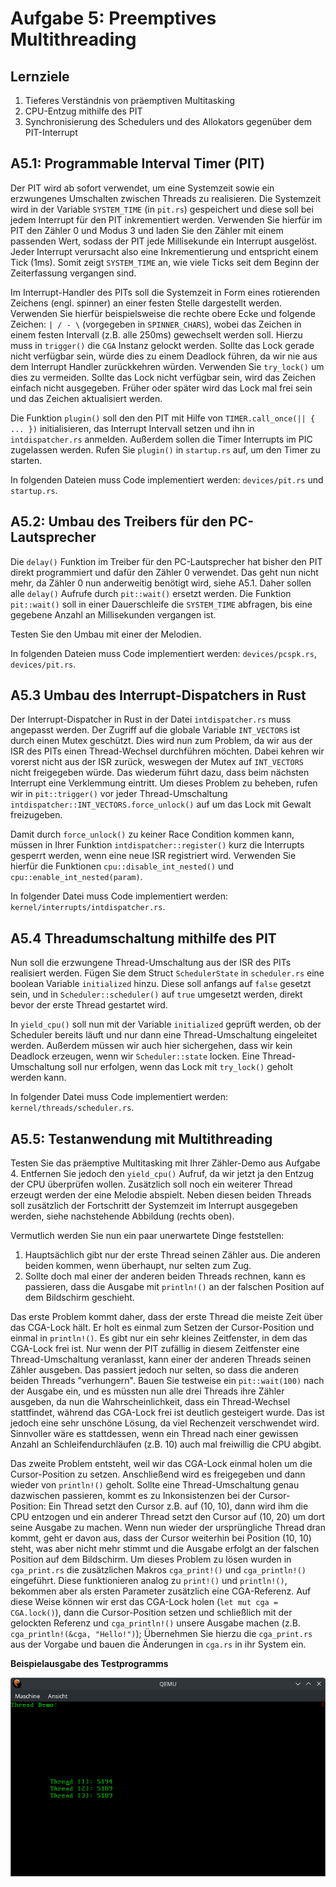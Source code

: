 # Aufgabe 5: Preemptives Multithreading

## Lernziele
1. Tieferes Verständnis von präemptiven Multitasking
2. CPU-Entzug mithilfe des PIT
3. Synchronisierung des Schedulers und des Allokators gegenüber dem PIT-Interrupt


## A5.1: Programmable Interval Timer (PIT)
Der PIT wird ab sofort verwendet, um eine Systemzeit sowie ein erzwungenes Umschalten zwischen Threads zu realisieren. Die Systemzeit wird in der Variable 
`SYSTEM_TIME` (in `pit.rs`) gespeichert und diese soll bei jedem Interrupt für den PIT inkrementiert werden.
Verwenden Sie hierfür im PIT den Zähler 0 und Modus 3 und laden Sie den Zähler mit einem passenden Wert, sodass der PIT jede Millisekunde ein Interrupt ausgelöst.
Jeder Interrupt verursacht also eine Inkrementierung und entspricht einem Tick (1ms). Somit zeigt `SYSTEM_TIME` an, wie viele Ticks seit dem Beginn der Zeiterfassung vergangen sind. 

Im Interrupt-Handler des PITs soll die Systemzeit in Form eines rotierenden Zeichens (engl. spinner) an einer festen Stelle dargestellt werden. Verwenden Sie hierfür beispielsweise die rechte obere Ecke und folgende Zeichen: `| / - \` (vorgegeben in `SPINNER_CHARS`), wobei das Zeichen in einem festen Intervall (z.B. alle 250ms) gewechselt werden soll. Hierzu muss in `trigger()` die `CGA` Instanz gelockt werden. Sollte das Lock gerade nicht verfügbar sein, würde dies zu einem Deadlock führen, da wir nie aus dem Interrupt Handler zurückkehren würden. Verwenden Sie `try_lock()` um dies zu vermeiden. Sollte das Lock nicht verfügbar sein, wird das Zeichen einfach nicht ausgegeben. Früher oder später wird das Lock mal frei sein und das Zeichen aktualisiert werden.

Die Funktion `plugin()` soll den den PIT mit Hilfe von `TIMER.call_once(|| { ... })` initialisieren, das Interrupt Intervall setzen und ihn in `intdispatcher.rs` anmelden. Außerdem sollen die Timer Interrupts im PIC zugelassen werden. Rufen Sie `plugin()` in `startup.rs` auf, um den Timer zu starten.

In folgenden Dateien muss Code implementiert werden: `devices/pit.rs` und `startup.rs`.

## A5.2: Umbau des Treibers für den PC-Lautsprecher
Die `delay()` Funktion im Treiber für den PC-Lautsprecher hat bisher den PIT direkt programmiert und dafür den Zähler 0 verwendet. Das geht nun nicht mehr, da Zähler 0 nun anderweitig benötigt wird, siehe A5.1.
Daher sollen alle `delay()` Aufrufe durch `pit::wait()` ersetzt werden.
Die Funktion `pit::wait()` soll in einer Dauerschleife die `SYSTEM_TIME` abfragen, bis eine gegebene Anzahl an Millisekunden vergangen ist.

Testen Sie den Umbau mit einer der Melodien.

In folgenden Dateien muss Code implementiert werden: `devices/pcspk.rs`, `devices/pit.rs`.

## A5.3 Umbau des Interrupt-Dispatchers in Rust
Der Interrupt-Dispatcher in Rust in der Datei `intdispatcher.rs` muss angepasst werden. Der Zugriff auf die globale Variable `INT_VECTORS` ist durch einen Mutex geschützt. Dies wird nun zum Problem, da wir aus der ISR des PITs einen Thread-Wechsel durchführen möchten. Dabei kehren wir vorerst nicht aus der ISR zurück, weswegen der Mutex auf `INT_VECTORS` nicht freigegeben würde. Das wiederum führt dazu, dass beim nächsten Interrupt eine Verklemmung eintritt. Um dieses Problem zu beheben, rufen wir in `pit::trigger()` vor jeder Thread-Umschaltung `intdispatcher::INT_VECTORS.force_unlock()` auf um das Lock mit Gewalt freizugeben.

Damit durch `force_unlock()` zu keiner Race Condition kommen kann, müssen in Ihrer Funktion `intdispatcher::register()` kurz die Interrupts gesperrt werden, wenn eine neue ISR registriert wird. Verwenden Sie hierfür die Funktionen `cpu::disable_int_nested()` und `cpu::enable_int_nested(param)`.

In folgender Datei muss Code implementiert werden: `kernel/interrupts/intdispatcher.rs`.

## A5.4 Threadumschaltung mithilfe des PIT
Nun soll die erzwungene Thread-Umschaltung aus der ISR des PITs realisiert werden. Fügen Sie dem Struct `SchedulerState` in `scheduler.rs` eine boolean Variable `initialized` hinzu. Diese soll anfangs auf `false` gesetzt sein, und in `Scheduler::scheduler()` auf `true` umgesetzt werden, direkt bevor der erste Thread gestartet wird.

In `yield_cpu()` soll nun mit der Variable `initialized` geprüft werden, ob der Scheduler bereits läuft und nur dann eine Thread-Umschaltung eingeleitet werden. Außerdem müssen wir auch hier sichergehen, dass wir kein Deadlock erzeugen, wenn wir `Scheduler::state` locken. Eine Thread-Umschaltung soll nur erfolgen, wenn das Lock mit `try_lock()` geholt werden kann.

In folgender Datei muss Code implementiert werden: `kernel/threads/scheduler.rs`.

## A5.5: Testanwendung mit Multithreading
Testen Sie das präemptive Multitasking mit Ihrer Zähler-Demo aus Aufgabe 4. Entfernen Sie jedoch den `yield_cpu()` Aufruf, da wir jetzt ja den Entzug der CPU überprüfen wollen. Zusätzlich soll noch ein weiterer Thread erzeugt werden der eine Melodie abspielt. Neben diesen beiden Threads soll zusätzlich der Fortschritt der Systemzeit im Interrupt ausgegeben werden, siehe nachstehende Abbildung (rechts oben).

Vermutlich werden Sie nun ein paar unerwartete Dinge feststellen:
 1. Hauptsächlich gibt nur der erste Thread seinen Zähler aus. Die anderen beiden kommen, wenn überhaupt, nur selten zum Zug.
 2. Sollte doch mal einer der anderen beiden Threads rechnen, kann es passieren, dass die Ausgabe mit `println!()` an der falschen Position auf dem Bildschirm geschieht.

Das erste Problem kommt daher, dass der erste Thread die meiste Zeit über das CGA-Lock hält. Er holt es einmal zum Setzen der Cursor-Position und einmal in `println!()`. Es gibt nur ein sehr kleines Zeitfenster, in dem das CGA-Lock frei ist. Nur wenn der PIT zufällig in diesem Zeitfenster eine Thread-Umschaltung veranlasst, kann einer der anderen Threads seinen Zähler ausgeben. Das passiert jedoch nur selten, so dass die anderen beiden Threads "verhungern". Bauen Sie testweise ein `pit::wait(100)` nach der Ausgabe ein, und es müssten nun alle drei Threads ihre Zähler ausgeben, da nun die Wahrscheinlichkeit, dass ein Thread-Wechsel stattfindet, während das CGA-Lock frei ist deutlich gesteigert wurde. Das ist jedoch eine sehr unschöne Lösung, da viel Rechenzeit verschwendet wird. Sinnvoller wäre es stattdessen, wenn ein Thread nach einer gewissen Anzahl an Schleifendurchläufen (z.B. 10) auch mal freiwillig die CPU abgibt.

Das zweite Problem entsteht, weil wir das CGA-Lock einmal holen um die Cursor-Position zu setzen. Anschließend wird es freigegeben und dann wieder von `println!()` geholt. Sollte eine Thread-Umschaltung genau dazwischen passieren, kommt es zu Inkonsistenzen bei der Cursor-Position: Ein Thread setzt den Cursor z.B. auf (10, 10), dann wird ihm die CPU entzogen und ein anderer Thread setzt den Cursor auf (10, 20) um dort seine Ausgabe zu machen. Wenn nun wieder der ursprüngliche Thread dran kommt, geht er davon aus, dass der Cursor weiterhin bei Position (10, 10) steht, was aber nicht mehr stimmt und die Ausgabe erfolgt an der falschen Position auf dem Bildschirm.
Um dieses Problem zu lösen wurden in `cga_print.rs` die zusätzlichen Makros `cga_print!()` und `cga_println!()` eingeführt. Diese funktionieren analog zu `print!()` und `println!()`, bekommen aber als ersten Parameter zusätzlich eine CGA-Referenz. Auf diese Weise können wir erst das CGA-Lock holen (`let mut cga = CGA.lock()`), dann die Cursor-Position setzen und schließlich mit der gelockten Referenz und `cga_println!()` unsere Ausgabe machen (z.B. `cga_println!(&cga, "Hello!")`);
Übernehmen Sie hierzu die `cga_print.rs` aus der Vorgabe und bauen die Änderungen in `cga.rs` in ihr System ein.


**Beispielausgabe des Testprogramms**

![MTHR](img/threads.png)
